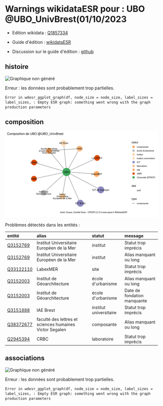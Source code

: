 Warnings wikidataESR pour : UBO @UBO_UnivBrest(01/10/2023
================

- Edition wikidata : [Q1857334](https://www.wikidata.org/wiki/Q1857334)
- Guide d'édition : [wikidataESR](https://github.com/cpesr/wikidataESR/)

- Discussion sur le guide d'édition : [github](https://github.com/cpesr/wikidataESR/issues)



## histoire 

![Graphique non généré](Q1857334-histoire.png) 

 


Erreur : les données sont probablement trop partielles.
```
Error in wdesr_ggplot_graph(df, node_size = node_size, label_sizes = label_sizes, : Empty ESR graph: something went wrong with the graph production parameters

``` 



## composition 

![Graphique non généré](Q1857334-composition.png) 

Problèmes détectés dans les entités :

|entité                                               |alias                                                   |statut                 |message                     |
|:----------------------------------------------------|:-------------------------------------------------------|:----------------------|:---------------------------|
|[Q3152769](https://www.wikidata.org/wiki/Q3152769)   |Institut Universitaire Européen de la Mer               |institut               |Statut trop imprécis        |
|[Q3152769](https://www.wikidata.org/wiki/Q3152769)   |Institut Universitaire Européen de la Mer               |institut               |Alias manquant ou long      |
|[Q33122110](https://www.wikidata.org/wiki/Q33122110) |LabexMER                                                |site                   |Statut trop imprécis        |
|[Q3152003](https://www.wikidata.org/wiki/Q3152003)   |Institut de Géoarchitecture                             |école d'urbanisme      |Alias manquant ou long      |
|[Q3152003](https://www.wikidata.org/wiki/Q3152003)   |Institut de Géoarchitecture                             |école d'urbanisme      |Date de fondation manquante |
|[Q3151888](https://www.wikidata.org/wiki/Q3151888)   |IAE Brest                                               |institut universitaire |Statut trop imprécis        |
|[Q38372677](https://www.wikidata.org/wiki/Q38372677) |faculté des lettres et sciences humaines Victor Segalen |composante             |Alias manquant ou long      |
|[Q2945394](https://www.wikidata.org/wiki/Q2945394)   |CRBC                                                    |laboratoire            |Statut trop imprécis        |

 



## associations 

![Graphique non généré](Q1857334-associations.png) 

 


Erreur : les données sont probablement trop partielles.
```
Error in wdesr_ggplot_graph(df, node_size = node_size, label_sizes = label_sizes, : Empty ESR graph: something went wrong with the graph production parameters

``` 

